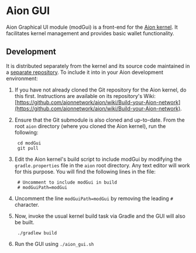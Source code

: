 # Aion GUI

Aion Graphical UI module (modGui) is a front-end for the 
[Aion kernel](https://github.com/aionnetwork/aion).  It facilitates kernel 
management and provides basic wallet functionality.

## Development

It is distributed separately from the kernel and its source code maintained 
in a [separate repository](https://github.com/aionnetwork/aion_gui).  To include
it into in your Aion development environment:

1. If you have not already cloned the Git repository for the Aion kernel, do this first.  Instructions are available on its repository's Wiki: 
[https://github.com/aionnetwork/aion/wiki/Build-your-Aion-network](https://github.com/aionnetwork/aion/wiki/Build-your-Aion-network).
1. Ensure that the Git submodule is also cloned and up-to-date.  From the root
`aion` directory (where you cloned the Aion kernel), run the following:

        
        cd modGui
        git pull
        
1. Edit the Aion kernel's build script to include modGui by modifying the 
`gradle.properties` file in the `aion` root directory.  Any text editor will
work for this purpose.  You will find the following lines in the file:


        # Uncomment to include modGui in build
        # modGuiPath=modGui

1. Uncomment the line `modGuiPath=modGui` by removing the leading `#` character.
1. Now, invoke the usual kernel build task via Gradle and the GUI will also be 
built.

        ./gradlew build

1.  Run the GUI using `./aion_gui.sh`
